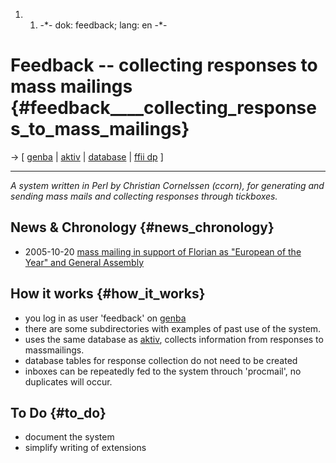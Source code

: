 1.  1.  -\*- dok: feedback; lang: en -\*-

# Feedback \-- collecting responses to mass mailings {#feedback____collecting_responses_to_mass_mailings}

-\> \[ [ genba](GenbaEn "wikilink") \| [ aktiv](AktivEn "wikilink") \| [
database](MlhtDbEn "wikilink") \| [ ffii dp](PolisEn "wikilink") \]

------------------------------------------------------------------------

*A system written in Perl by Christian Cornelssen (ccorn), for
generating and sending mass mails and collecting responses through
tickboxes.*

## News & Chronology {#news_chronology}

-   2005-10-20 [ mass mailing in support of Florian as \"European of the
    Year\" and General Assembly](Feedback0510En "wikilink")

## How it works {#how_it_works}

-   you log in as user \'feedback\' on [ genba](GenbaEn "wikilink")
-   there are some subdirectories with examples of past use of the
    system.
-   uses the same database as [ aktiv](AktivEn "wikilink"), collects
    information from responses to massmailings.
-   database tables for response collection do not need to be created
-   inboxes can be repeatedly fed to the system throuch \'procmail\', no
    duplicates will occur.

## To Do {#to_do}

-   document the system
-   simplify writing of extensions
